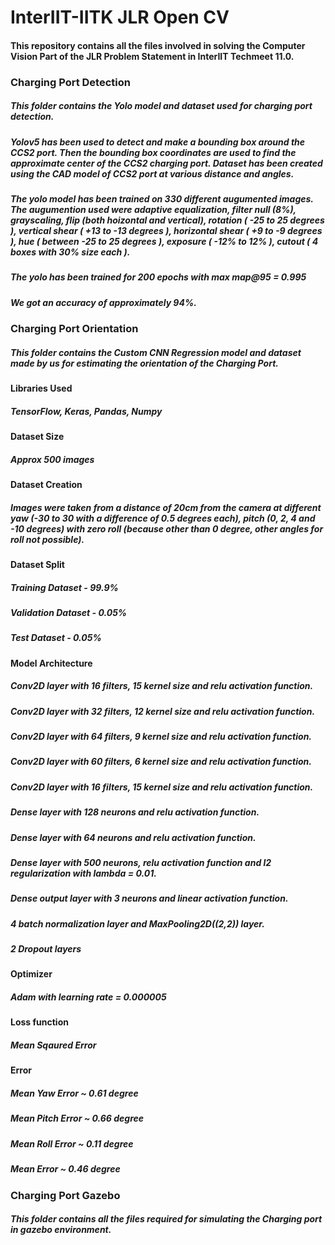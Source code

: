 # InterIIT-IITK JLR Open CV
#### This repository contains all the files involved in solving the Computer Vision Part of the JLR Problem Statement in InterIIT Techmeet 11.0.

### Charging Port Detection
##### This folder contains the Yolo model and dataset used for charging port detection.

##### Yolov5 has been used to detect and make a bounding box around the CCS2 port. Then the bounding box coordinates are used to find the approximate center of the CCS2 charging port. Dataset has been created using the CAD model of CCS2 port at various distance and angles. 
##### The yolo model has been trained on 330 different augumented images. The augumention used were adaptive equalization, filter null (8%), grayscaling, flip (both hoizontal and vertical), rotation ( -25 to 25 degrees ), vertical shear ( +13 to -13 degrees ), horizontal shear ( +9 to -9 degrees ),  hue ( between -25 to 25 degrees ), exposure ( -12% to 12% ), cutout ( 4 boxes with 30% size each ).
##### The yolo has been trained for 200 epochs with max map@95 = 0.995
##### We got an accuracy of approximately 94%.
 

### Charging Port Orientation
##### This folder contains the Custom CNN Regression model and dataset made by us for estimating the orientation of the Charging Port.
#### Libraries Used  
##### TensorFlow, Keras, Pandas, Numpy
#### Dataset Size 
##### Approx 500 images
#### Dataset Creation 
##### Images were taken from a distance of 20cm from the camera at different yaw (-30 to 30 with a difference of 0.5 degrees each), pitch (0, 2, 4 and -10 degrees) with zero roll (because other than 0 degree, other angles for roll not possible).
#### Dataset Split
##### Training Dataset - 99.9%
##### Validation Dataset - 0.05%
##### Test Dataset - 0.05%
#### Model Architecture
##### Conv2D layer with 16 filters, 15 kernel size and relu activation function.
##### Conv2D layer with 32 filters, 12 kernel size and relu activation function.
##### Conv2D layer with 64 filters, 9 kernel size and relu activation function.
##### Conv2D layer with 60 filters, 6 kernel size and relu activation function.
##### Conv2D layer with 16 filters, 15 kernel size and relu activation function.
##### Dense layer with 128 neurons and relu activation function.
##### Dense layer with 64 neurons and relu activation function.
##### Dense layer with 500 neurons, relu activation function and l2 regularization with lambda = 0.01.
##### Dense output layer with 3 neurons and linear activation function.
##### 4 batch normalization layer and MaxPooling2D((2,2)) layer.
##### 2 Dropout layers
#### Optimizer
##### Adam with learning rate = 0.000005
#### Loss function
##### Mean Sqaured Error
#### Error
##### Mean Yaw Error ~ 0.61 degree
##### Mean Pitch Error ~ 0.66 degree
##### Mean Roll Error ~ 0.11 degree
##### Mean Error ~ 0.46 degree



### Charging Port Gazebo
##### This folder contains all the files required for simulating the Charging port in gazebo environment.
